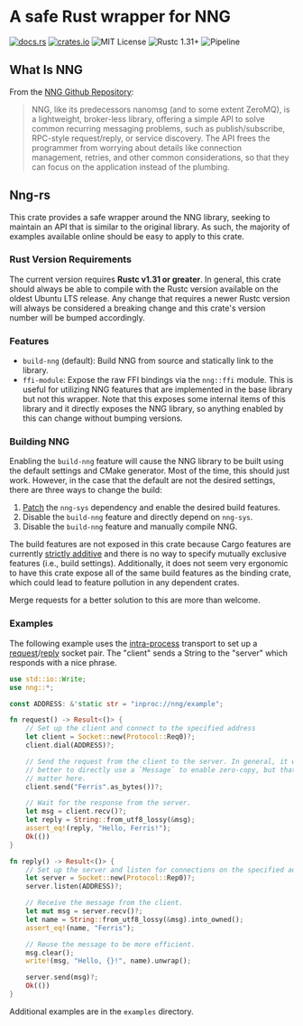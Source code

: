# A safe Rust wrapper for NNG

[![docs.rs](https://docs.rs/nng/badge.svg)](https://docs.rs/nng)
[![crates.io](http://img.shields.io/crates/v/nng.svg)](http://crates.io/crates/nng)
![MIT License](https://img.shields.io/badge/license-MIT-blue.svg)
![Rustc 1.31+](https://img.shields.io/badge/rustc-1.31+-lightgray.svg)
![Pipeline](https://gitlab.com/neachdainn/nng-rs/badges/master/pipeline.svg)

## What Is NNG

From the [NNG Github Repository][1]:

> NNG, like its predecessors nanomsg (and to some extent ZeroMQ), is a lightweight, broker-less library, offering a simple API to solve common recurring messaging problems, such as publish/subscribe, RPC-style request/reply, or service discovery.
> The API frees the programmer from worrying about details like connection management, retries, and other common considerations, so that they can focus on the application instead of the plumbing.

## Nng-rs

This crate provides a safe wrapper around the NNG library, seeking to maintain an API that is similar to the original library.
As such, the majority of examples available online should be easy to apply to this crate.

### Rust Version Requirements

The current version requires **Rustc v1.31 or greater**.
In general, this crate should always be able to compile with the Rustc version available on the oldest Ubuntu LTS release.
Any change that requires a newer Rustc version will always be considered a breaking change and this crate's version number will be bumped accordingly.

### Features

* `build-nng` (default): Build NNG from source and statically link to the library.
* `ffi-module`: Expose the raw FFI bindings via the `nng::ffi` module.
  This is useful for utilizing NNG features that are implemented in the base library but not this wrapper.
  Note that this exposes some internal items of this library and it directly exposes the NNG library, so anything enabled by this can change without bumping versions.

### Building NNG

Enabling the `build-nng` feature will cause the NNG library to be built using the default settings and CMake generator.
Most of the time, this should just work.
However, in the case that the default are not the desired settings, there are three ways to change the build:

1. [Patch][5] the `nng-sys` dependency and enable the desired build features.
2. Disable the `build-nng` feature and directly depend on `nng-sys`.
3. Disable the `build-nng` feature and manually compile NNG.

The build features are not exposed in this crate because Cargo features are currently [strictly additive][6] and there is no way to specify mutually exclusive features (i.e., build settings).
Additionally, it does not seem very ergonomic to have this crate expose all of the same build features as the binding crate, which could lead to feature pollution in any dependent crates.

Merge requests for a better solution to this are more than welcome.

### Examples

The following example uses the [intra-process][2] transport to set up a [request][3]/[reply][4]
socket pair. The "client" sends a String to the "server" which responds with a nice phrase.

```rust
use std::io::Write;
use nng::*;

const ADDRESS: &'static str = "inproc://nng/example";

fn request() -> Result<()> {
    // Set up the client and connect to the specified address
    let client = Socket::new(Protocol::Req0)?;
    client.dial(ADDRESS)?;

    // Send the request from the client to the server. In general, it will be
    // better to directly use a `Message` to enable zero-copy, but that doesn't
    // matter here.
    client.send("Ferris".as_bytes())?;

    // Wait for the response from the server.
    let msg = client.recv()?;
    let reply = String::from_utf8_lossy(&msg);
    assert_eq!(reply, "Hello, Ferris!");
    Ok(())
}

fn reply() -> Result<()> {
    // Set up the server and listen for connections on the specified address.
    let server = Socket::new(Protocol::Rep0)?;
    server.listen(ADDRESS)?;

    // Receive the message from the client.
    let mut msg = server.recv()?;
    let name = String::from_utf8_lossy(&msg).into_owned();
    assert_eq!(name, "Ferris");

    // Reuse the message to be more efficient.
    msg.clear();
    write!(msg, "Hello, {}!", name).unwrap();

    server.send(msg)?;
    Ok(())
}
```

Additional examples are in the `examples` directory.

[1]: https://github.com/nanomsg/nng
[2]: https://nanomsg.github.io/nng/man/v1.1.0/nng_inproc.7
[3]: https://nanomsg.github.io/nng/man/v1.1.0/nng_req.7
[4]: https://nanomsg.github.io/nng/man/v1.1.0/nng_rep.7
[5]: https://doc.rust-lang.org/cargo/reference/manifest.html#the-patch-section
[6]: https://github.com/rust-lang/cargo/issues/2980
